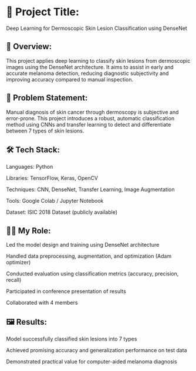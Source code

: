 # 📌 Project Title:
Deep Learning for Dermoscopic Skin Lesion Classification using DenseNet

## 🧠 Overview:
This project applies deep learning to classify skin lesions from dermoscopic images using the DenseNet architecture. It aims to assist in early and accurate melanoma detection, reducing diagnostic subjectivity and improving accuracy compared to manual inspection.

## 🎯 Problem Statement:
Manual diagnosis of skin cancer through dermoscopy is subjective and error-prone. This project introduces a robust, automatic classification method using CNNs and transfer learning to detect and differentiate between 7 types of skin lesions.

## 🛠️ Tech Stack:
Languages: Python

Libraries: TensorFlow, Keras, OpenCV

Techniques: CNN, DenseNet, Transfer Learning, Image Augmentation

Tools: Google Colab / Jupyter Notebook

Dataset: ISIC 2018 Dataset (publicly available)

## 👨‍💻 My Role:
Led the model design and training using DenseNet architecture

Handled data preprocessing, augmentation, and optimization (Adam optimizer)

Conducted evaluation using classification metrics (accuracy, precision, recall)

Participated in conference presentation of results

Collaborated with 4 members

## 🖼️ Results:
Model successfully classified skin lesions into 7 types

Achieved promising accuracy and generalization performance on test data

Demonstrated practical value for computer-aided melanoma diagnosis
